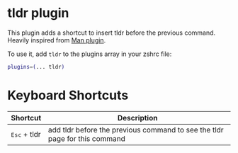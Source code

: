 # tldr plugin

This plugin adds a shortcut to insert tldr before the previous command. Heavily
inspired from
[Man plugin](https://github.com/ohmyzsh/ohmyzsh/tree/master/plugins/man).

To use it, add `tldr` to the plugins array in your zshrc file:

```zsh
plugins=(... tldr)
```

# Keyboard Shortcuts

| Shortcut              | Description                                                                |
| --------------------- | -------------------------------------------------------------------------- |
| <kbd>Esc</kbd> + tldr | add tldr before the previous command to see the tldr page for this command |
